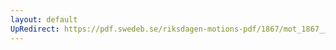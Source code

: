 ```yaml
---
layout: default
UpRedirect: https://pdf.swedeb.se/riksdagen-motions-pdf/1867/mot_1867__ak__00137.pdf
---
```

